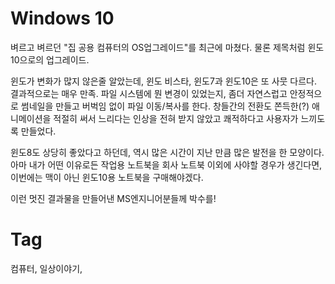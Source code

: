 Windows 10
==========

벼르고 벼르던 "집 공용 컴퓨터의 OS업그레이드"를 최근에 마쳤다. 물론 제목처럼 윈도10으로의 업그레이드.

윈도가 변화가 많지 않은줄 알았는데, 윈도 비스타, 윈도7과 윈도10은 또 사뭇 다르다. 결과적으로는 매우 만족. 파일 시스템에 뭔 변경이 있었는지, 좀더 자연스럽고 안정적으로 썸네일을 만들고 버벅임 없이 파일 이동/복사를 한다. 창들간의 전환도 쫀득한(?) 애니메이션을 적절히 써서 느리다는 인상을 전혀 받지 않았고 쾌적하다고 사용자가 느끼도록 만들었다.

윈도8도 상당히 좋았다고 하던데, 역시 많은 시간이 지난 만큼 많은 발전을 한 모양이다. 아마 내가 어떤 이유로든 작업용 노트북을 회사 노트북 이외에 사야할 경우가 생긴다면, 이번에는 맥이 아닌 윈도10용 노트북을 구매해야겠다.

이런 멋진 결과물을 만들어낸 MS엔지니어분들께 박수를!

Tag
====
컴퓨터, 일상이야기,